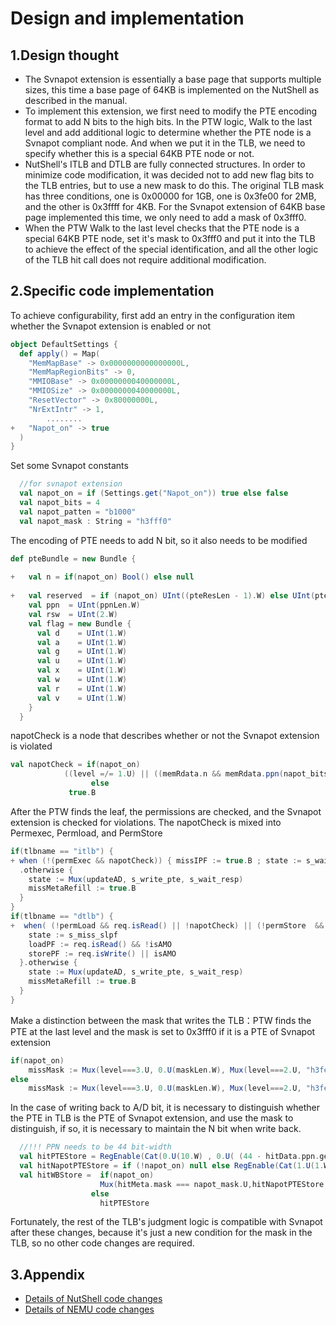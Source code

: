 # Design and implementation

## 1.Design thought
- The Svnapot extension is essentially a base page that supports multiple sizes, this time a base page of 64KB is implemented on the NutShell as described in the manual.
- To implement this extension, we first need to modify the PTE encoding format to add N bits to the high bits. In the PTW logic, Walk to the last level and add additional logic to determine whether the PTE node is a Svnapot compliant node. And when we put it in the TLB, we need to specify whether this is a special 64KB PTE node or not.
- NutShell's ITLB and DTLB are fully connected structures. In order to minimize code modification, it was decided not to add new flag bits to the TLB entries, but to use a new mask to do this. The original TLB mask has three conditions, one is 0x00000 for 1GB, one is 0x3fe00 for 2MB, and the other is 0x3ffff for 4KB. For the Svnapot extension of 64KB base page implemented this time, we only need to add a mask of 0x3fff0.
- When the PTW Walk to the last level checks that the PTE node is a special 64KB PTE node, set it's mask to 0x3fff0 and put it into the TLB to achieve the effect of the special identification, and all the other logic of the TLB hit call does not require additional modification.
## 2.Specific code implementation
To achieve configurability, first add an entry in the configuration item whether the Svnapot extension is enabled or not
```scala
object DefaultSettings {
  def apply() = Map(
    "MemMapBase" -> 0x0000000000000000L,
    "MemMapRegionBits" -> 0,
    "MMIOBase" -> 0x0000000040000000L,
    "MMIOSize" -> 0x0000000040000000L,
    "ResetVector" -> 0x80000000L,
    "NrExtIntr" -> 1,
		........
+   "Napot_on" -> true
  )
}
```
Set some Svnapot constants
```scala
  //for svnapot extension
  val napot_on = if (Settings.get("Napot_on")) true else false  
  val napot_bits = 4
  val napot_patten = "b1000"
  val napot_mask : String = "h3fff0"
```
The encoding of PTE needs to add N bit, so it also needs to be modified
```scala
def pteBundle = new Bundle {
    
+   val n = if(napot_on) Bool() else null
    
+   val reserved  = if (napot_on) UInt((pteResLen - 1).W) else UInt(pteResLen.W)
    val ppn  = UInt(ppnLen.W)
    val rsw  = UInt(2.W)
    val flag = new Bundle {
      val d    = UInt(1.W)
      val a    = UInt(1.W)
      val g    = UInt(1.W)
      val u    = UInt(1.W)
      val x    = UInt(1.W)
      val w    = UInt(1.W)
      val r    = UInt(1.W)
      val v    = UInt(1.W)
    }
  }
```
napotCheck is a node that describes whether or not the Svnapot extension is violated
```scala
val napotCheck = if(napot_on) 
            ((level =/= 1.U) || ((memRdata.n && memRdata.ppn(napot_bits-1,0) === napot_patten.U) || !memRdata.n))
                  else 
             true.B
```
After the PTW finds the leaf, the permissions are checked, and the Svnapot extension is checked for violations. The napotCheck is mixed into Permexec, Permload, and PermStore
```scala
if(tlbname == "itlb") {
+ when (!(permExec && napotCheck)) { missIPF := true.B ; state := s_wait_resp}
  .otherwise { 
    state := Mux(updateAD, s_write_pte, s_wait_resp)
    missMetaRefill := true.B
  }
}
if(tlbname == "dtlb") {
+  when( (!permLoad && req.isRead() || !napotCheck) || (!permStore  && req.isWrite()) || !napotCheck) { 
    state := s_miss_slpf
    loadPF := req.isRead() && !isAMO
    storePF := req.isWrite() || isAMO
  }.otherwise {
    state := Mux(updateAD, s_write_pte, s_wait_resp)
    missMetaRefill := true.B
  }
}
```
Make a distinction between the mask that writes the TLB：PTW finds the PTE at the last level and the mask is set to 0x3fff0 if it is a PTE of Svnapot extension
```scala
if(napot_on)
	missMask := Mux(level===3.U, 0.U(maskLen.W), Mux(level===2.U, "h3fe00".U(maskLen.W), Mux((memRdata.n && memRdata.ppn(napot_bits-1,0) === napot_patten.U),napot_mask.U(maskLen.W),"h3ffff".U(maskLen.W))))
else
	missMask := Mux(level===3.U, 0.U(maskLen.W), Mux(level===2.U, "h3fe00".U(maskLen.W), "h3ffff".U(maskLen.W)))
```
In the case of writing back to A/D bit, it is necessary to distinguish whether the PTE in TLB is the PTE of Svnapot extension, and use the mask to distinguish, if so, it is necessary to maintain the N bit when write back.
```scala
  //!!! PPN needs to be 44 bit-width 
  val hitPTEStore = RegEnable(Cat(0.U(10.W) , 0.U( (44 - hitData.ppn.getWidth).W ) , hitData.ppn, 0.U(2.W), hitRefillFlag), hitWB)
  val hitNapotPTEStore = if (!napot_on) null else RegEnable(Cat(1.U(1.W),0.U(9.W), 0.U( (44 - hitData.ppn.getWidth).W ) , hitData.ppn, 0.U(2.W), hitRefillFlag), hitWB)
  val hitWBStore =  if(napot_on)
                    Mux(hitMeta.mask === napot_mask.U,hitNapotPTEStore,hitPTEStore)
                  else 
                    hitPTEStore
```
Fortunately, the rest of the TLB's judgment logic is compatible with Svnapot after these changes, because it's just a new condition for the mask in the TLB, so no other code changes are required.
## 3.Appendix 

- [Details of NutShell code changes](https://github.com/RV-VM/NutShell/tree/svnapot)
- [Details of NEMU code changes](https://github.com/happy-lx/nemu)
